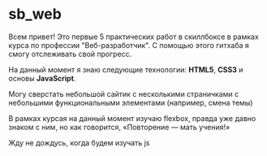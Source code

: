 # sb_web
<p>Всем привет! Это первые 5 практических работ в скиллбоксе в рамках курса по профессии "Веб-разработчик". С помощью этого гитхаба я смогу отслеживать свой прогресс.</p> 
<p>На данный момент я знаю следующие технологии: <b>HTML5</b>, <b>CSS3</b> и основы <b>JavaScript</b>. </p>
<p>Могу сверстать небольшой сайтик с несколькими страничками с небольшими функциональными элементами (например, смена темы)</p>
<p>В рамках курсая на данный момент изучаю flexbox, правда уже давно знаком с ним, но как говорится, &laquo;Повторение &mdash; мать учения!&raquo;</p>
<p>Жду не дождусь, когда будем изучать js</p>
